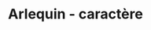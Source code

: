 ---
title: Arlequin - caractère
informations: Pour le diplôme, dessin d'un caractère à très faibles contrastes avec des empattements proches des incises comme s'il avait bavé, par maladresse, ou que l'empattement s'était abîmé, lissé à force de l'imprimer au plomb.
img: ecrit/arlequin1.jpg
---